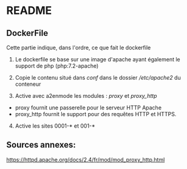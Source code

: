 # README

## **DockerFile**

Cette partie indique, dans l'ordre, ce que fait le dockerfile

1) Le dockerfile se base sur une image d'apache ayant également le support de php (php:7.2-apache)

2) Copie le contenu situé dans *conf* dans le dossier */etc/apache2* du conteneur

3) Active avec a2enmode les modules : *proxy* et *proxy_http*

- proxy fournit une passerelle pour le serveur HTTP Apache
- proxy_http fournit le support pour  des requêtes HTTP et HTTPS.

4) Active les sites 0001-* et 001-*





## Sources annexes:

https://httpd.apache.org/docs/2.4/fr/mod/mod_proxy_http.html